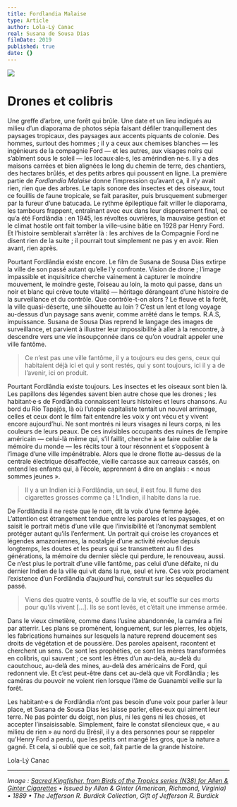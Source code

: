 ```yaml
---
title: Fordlandia Malaise
type: Article
author: Lola-Lý Canac
real: Susana de Sousa Dias
filmDate: 2019
published: true
date: {}
---
```


![](fordlandia.jpg)

# Drones et colibris

Une greffe d&rsquo;arbre, une for&ecirc;t qui br&ucirc;le. Une date et un lieu indiqu&eacute;s au milieu d&rsquo;un diaporama de photos s&eacute;pia faisant d&eacute;filer tranquillement des paysages tropicaux, des paysages aux accents piquants de colonie. Des hommes, surtout des hommes&nbsp;&semi; il y a ceux aux chemises blanches &mdash;&nbsp;les ing&eacute;nieurs de la compagnie Ford&nbsp;&mdash; et les autres, aux visages noirs qui s&rsquo;ab&icirc;ment sous le soleil &mdash;&nbsp;les locaux&middot;ale&middot;s, les am&eacute;rindien&middot;ne&middot;s. Il y a des maisons carr&eacute;es et bien align&eacute;es le long du chemin de terre, des chantiers, des hectares br&ucirc;l&eacute;s, et des petits arbres qui poussent en ligne. La premi&egrave;re partie de *Fordlandia Malaise* donne l&rsquo;impression qu&rsquo;avant &ccedil;a, il n&rsquo;y avait rien, rien que des arbres. Le tapis sonore des insectes et des oiseaux, tout ce fouillis de faune tropicale, se fait parasiter, puis brusquement submerger par la fureur d&rsquo;une batucada. Le rythme &eacute;pileptique fait vriller le diaporama, les tambours frappent, entra&icirc;nant avec eux dans leur dispersement final, ce qu&rsquo;a &eacute;t&eacute; Fordl&acirc;ndia&nbsp;&colon; en 1945, les r&eacute;voltes ouvri&egrave;res, la mauvaise gestion et le climat hostile ont fait tomber la ville&ndash;usine b&acirc;tie en 1928 par Henry Ford. Et l&rsquo;histoire semblerait s&rsquo;arr&ecirc;ter l&agrave;&nbsp;&colon; les archives de la Compagnie Ford ne disent rien de la suite&nbsp;&semi; il pourrait tout simplement ne pas y en avoir. Rien avant, rien apr&egrave;s.

Pourtant Fordl&acirc;ndia existe encore. Le film de Susana de Sousa Dias extirpe la ville de son pass&eacute; autant qu&rsquo;elle l&rsquo;y confronte. Vision de drone&nbsp;&semi; l&rsquo;image impassible et inquisitrice cherche vainement &agrave; capturer le moindre mouvement, le moindre geste, l&rsquo;oiseau au loin, la moto qui passe, dans un noir et blanc qui cr&egrave;ve toute vitalit&eacute; &mdash; h&eacute;ritage d&eacute;rangeant d&rsquo;une histoire de la surveillance et du contr&ocirc;le. Que contr&ocirc;le-t-on alors&nbsp;&quest; Le fleuve et la for&ecirc;t, la ville quasi-d&eacute;serte, une silhouette au loin&nbsp;&quest; C&rsquo;est un lent et long voyage au-dessus d&rsquo;un paysage sans avenir, comme arr&ecirc;t&eacute; dans le temps. R.A.S, impuissance. Susana de Sousa Dias reprend le langage des images de surveillance, et parvient &agrave; illustrer leur impossibilit&eacute; &agrave; aller &agrave; la rencontre, &agrave; descendre vers une vie insoup&ccedil;onn&eacute;e dans ce qu&rsquo;on voudrait appeler une ville fant&ocirc;me.

> Ce n&rsquo;est pas une ville fant&ocirc;me, il y a toujours eu des gens, ceux qui habitaient d&eacute;j&agrave; ici et qui y sont rest&eacute;s, qui y sont toujours, ici il y a de l&rsquo;avenir, ici on produit.

Pourtant Fordl&acirc;ndia existe toujours. Les insectes et les oiseaux sont bien l&agrave;. Les papillons des l&eacute;gendes savent bien autre chose que les drones&nbsp;&semi; les habitant&middot;e&middot;s de Fordl&acirc;ndia connaissent leurs histoires et leurs chansons. Au bord du Rio Tapaj&oacute;s, l&agrave; où l&rsquo;utopie capitaliste tentait un nouvel arrimage, celles et ceux dont le film fait entendre les voix y ont v&eacute;cu et y vivent encore aujourd&rsquo;hui. Ne sont montr&eacute;s ni leurs visages ni leurs corps, ni les couleurs de leurs peaux. De ces invisibles occupants des ruines de l&rsquo;empire am&eacute;ricain &mdash;&nbsp;celui-l&agrave; m&ecirc;me qui, s&rsquo;il faillit, cherche &agrave; se faire oublier de la m&eacute;moire du monde&nbsp;&mdash; les r&eacute;cits tour &agrave; tour r&eacute;sonnent et s&rsquo;opposent &agrave; l&rsquo;image d&rsquo;une ville imp&eacute;n&eacute;trable. Alors que le drone flotte au-dessus de la centrale &eacute;lectrique d&eacute;saffect&eacute;e, vieille carcasse aux carreaux cass&eacute;s, on entend les enfants qui, &agrave; l&rsquo;&eacute;cole, apprennent &agrave; dire en anglais&nbsp;&colon; &laquo;&nbsp;nous sommes jeunes&nbsp;&raquo;.

> Il y a un Indien ici &agrave; Fordl&acirc;ndia, un seul, il est fou. Il fume des cigarettes grosses comme &ccedil;a&nbsp;&excl; L&rsquo;Indien, il habite dans la rue.

De Fordl&acirc;ndia il ne reste que le nom, dit la voix d&rsquo;une femme &acirc;g&eacute;e. L&rsquo;attention est &eacute;trangement tendue entre les paroles et les paysages, et on saisit le portrait m&eacute;tis d&rsquo;une ville que l&rsquo;invisibilit&eacute; et l&rsquo;anonymat semblent prot&eacute;ger autant qu&rsquo;ils l&rsquo;enferment. Un portrait qui croise les croyances et l&eacute;gendes amazoniennes, la nostalgie d&rsquo;une activit&eacute; r&eacute;volue depuis longtemps, les doutes et les peurs qui se transmettent au fil des g&eacute;n&eacute;rations, la m&eacute;moire du dernier si&egrave;cle qui perdure, le renouveau, aussi. Ce n&rsquo;est plus le portrait d&rsquo;une ville fant&ocirc;me, pas celui d&rsquo;une d&eacute;faite, ni du dernier Indien de la ville qui vit dans la rue, seul et ivre. Ces voix proclament l&rsquo;existence d&rsquo;un Fordl&acirc;ndia d&rsquo;aujourd&rsquo;hui, construit sur les s&eacute;quelles du pass&eacute;.

> Viens des quatre vents, &ocirc; souffle de la vie, et souffle sur ces morts pour qu&rsquo;ils vivent […]. Ils se sont lev&eacute;s, et c&rsquo;&eacute;tait une immense arm&eacute;e.

Dans le vieux cimeti&egrave;re, comme dans l&rsquo;usine abandonn&eacute;e, la cam&eacute;ra a fini par atterrir. Les plans se prom&egrave;nent, longuement, sur les pierres, les objets, les fabrications humaines sur lesquels la nature reprend doucement ses droits de v&eacute;g&eacute;tation et de poussi&egrave;re. Des paroles apaisent, racontent et cherchent un sens. Ce sont les proph&eacute;ties, ce sont les m&egrave;res transform&eacute;es en colibris, qui sauvent&nbsp;&semi; ce sont les &ecirc;tres d&rsquo;un au-del&agrave;, au-del&agrave; du caoutchouc, au-del&agrave; des mines, au-del&agrave; des am&eacute;ricains de Ford, qui redonnent vie. Et c&rsquo;est peut-&ecirc;tre dans cet au-del&agrave; que vit Fordl&acirc;ndia&nbsp;&semi; les cam&eacute;ras du pouvoir ne voient rien lorsque l&rsquo;&acirc;me de Guanambi veille sur la for&ecirc;t.

Les habitant&middot;e&middot;s de Fordl&acirc;ndia n&rsquo;ont pas besoin d&rsquo;une voix pour parler &agrave; leur place, et Susana de Sousa Dias les laisse parler, elles&middot;eux qui aiment leur terre. Ne pas pointer du doigt, non plus, ni les gens ni les choses, et accepter l&rsquo;insaisissable. Simplement, faire le constat silencieux que, &laquo;&nbsp;au milieu de rien&nbsp;&raquo; au nord du Br&eacute;sil, il y a des personnes pour se rappeler qu&rsquo;Henry Ford a perdu, que les petits ont mang&eacute; les gros, que la nature a gagn&eacute;. Et cela, si oubli&eacute; que ce soit, fait partie de la grande histoire.

Lola-L&yacute; Canac

----

*Image : [Sacred Kingfisher, from Birds of the Tropics series (N38) for Allen & Ginter Cigarettes](https://www.metmuseum.org/art/collection/search/421290) • Issued by Allen & Ginter (American, Richmond, Virginia) • 1889 • The Jefferson R. Burdick Collection, Gift of Jefferson R. Burdick*
